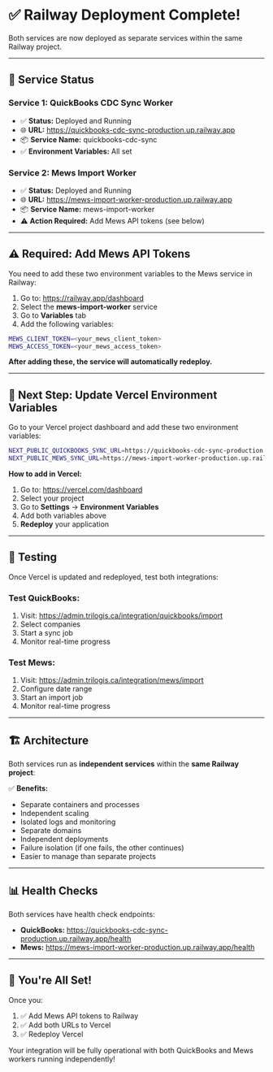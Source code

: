 # ✅ Railway Deployment Complete!

Both services are now deployed as separate services within the same Railway project.

---

## 🎯 Service Status

### Service 1: QuickBooks CDC Sync Worker
- ✅ **Status:** Deployed and Running
- 🌐 **URL:** https://quickbooks-cdc-sync-production.up.railway.app
- 📦 **Service Name:** quickbooks-cdc-sync
- ✅ **Environment Variables:** All set

### Service 2: Mews Import Worker
- ✅ **Status:** Deployed and Running
- 🌐 **URL:** https://mews-import-worker-production.up.railway.app
- 📦 **Service Name:** mews-import-worker
- ⚠️ **Action Required:** Add Mews API tokens (see below)

---

## ⚠️ Required: Add Mews API Tokens

You need to add these two environment variables to the Mews service in Railway:

1. Go to: https://railway.app/dashboard
2. Select the **mews-import-worker** service
3. Go to **Variables** tab
4. Add the following variables:

```bash
MEWS_CLIENT_TOKEN=<your_mews_client_token>
MEWS_ACCESS_TOKEN=<your_mews_access_token>
```

**After adding these, the service will automatically redeploy.**

---

## 🔧 Next Step: Update Vercel Environment Variables

Go to your Vercel project dashboard and add these two environment variables:

```bash
NEXT_PUBLIC_QUICKBOOKS_SYNC_URL=https://quickbooks-cdc-sync-production.up.railway.app
NEXT_PUBLIC_MEWS_SYNC_URL=https://mews-import-worker-production.up.railway.app
```

**How to add in Vercel:**
1. Go to: https://vercel.com/dashboard
2. Select your project
3. Go to **Settings** → **Environment Variables**
4. Add both variables above
5. **Redeploy** your application

---

## 🧪 Testing

Once Vercel is updated and redeployed, test both integrations:

### Test QuickBooks:
1. Visit: https://admin.trilogis.ca/integration/quickbooks/import
2. Select companies
3. Start a sync job
4. Monitor real-time progress

### Test Mews:
1. Visit: https://admin.trilogis.ca/integration/mews/import
2. Configure date range
3. Start an import job
4. Monitor real-time progress

---

## 🏗️ Architecture

Both services run as **independent services** within the **same Railway project**:

✅ **Benefits:**
- Separate containers and processes
- Independent scaling
- Isolated logs and monitoring
- Separate domains
- Independent deployments
- Failure isolation (if one fails, the other continues)
- Easier to manage than separate projects

---

## 📊 Health Checks

Both services have health check endpoints:

- **QuickBooks:** https://quickbooks-cdc-sync-production.up.railway.app/health
- **Mews:** https://mews-import-worker-production.up.railway.app/health

---

## 🎉 You're All Set!

Once you:
1. ✅ Add Mews API tokens to Railway
2. ✅ Add both URLs to Vercel
3. ✅ Redeploy Vercel

Your integration will be fully operational with both QuickBooks and Mews workers running independently!
